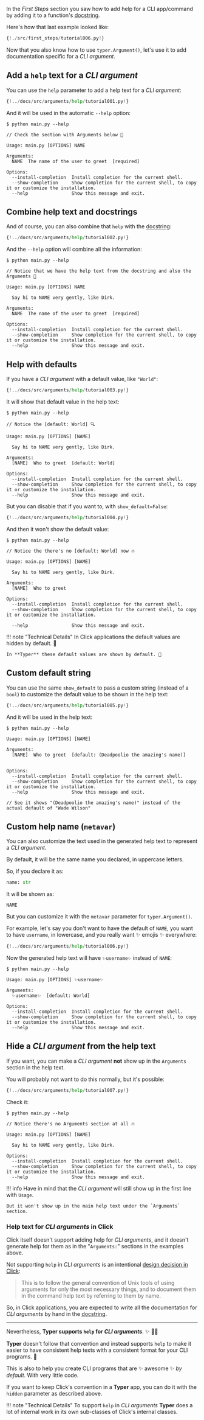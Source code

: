 In the *First Steps* section you saw how to add help for a CLI app/command by adding it to a function's <abbr title="a multi-line string as the first expression inside a function (not assigned to any variable) used for documentation">docstring</abbr>.

Here's how that last example looked like:

```Python
{!./src/first_steps/tutorial006.py!}
```

Now that you also know how to use `typer.Argument()`, let's use it to add documentation specific for a *CLI argument*.

## Add a `help` text for a *CLI argument*

You can use the `help` parameter to add a help text for a *CLI argument*:

```Python hl_lines="4"
{!../docs/src/arguments/help/tutorial001.py!}
```

And it will be used in the automatic `--help` option:

<div class="termy">

```console
$ python main.py --help

// Check the section with Arguments below 🚀

Usage: main.py [OPTIONS] NAME

Arguments:
  NAME  The name of the user to greet  [required]

Options:
  --install-completion  Install completion for the current shell.
  --show-completion     Show completion for the current shell, to copy it or customize the installation.
  --help                Show this message and exit.
```

</div>

## Combine help text and docstrings

And of course, you can also combine that `help` with the <abbr title="a multi-line string as the first expression inside a function (not assigned to any variable) used for documentation">docstring</abbr>:

```Python hl_lines="4 5 6 7"
{!../docs/src/arguments/help/tutorial002.py!}
```

And the `--help` option will combine all the information:

<div class="termy">

```console
$ python main.py --help

// Notice that we have the help text from the docstring and also the Arguments 📝

Usage: main.py [OPTIONS] NAME

  Say hi to NAME very gently, like Dirk.

Arguments:
  NAME  The name of the user to greet  [required]

Options:
  --install-completion  Install completion for the current shell.
  --show-completion     Show completion for the current shell, to copy it or customize the installation.
  --help                Show this message and exit.
```

</div>

## Help with defaults

If you have a *CLI argument* with a default value, like `"World"`:

```Python hl_lines="4"
{!../docs/src/arguments/help/tutorial003.py!}
```

It will show that default value in the help text:

<div class="termy">

```console
$ python main.py --help

// Notice the [default: World] 🔍

Usage: main.py [OPTIONS] [NAME]

  Say hi to NAME very gently, like Dirk.

Arguments:
  [NAME]  Who to greet  [default: World]

Options:
  --install-completion  Install completion for the current shell.
  --show-completion     Show completion for the current shell, to copy it or customize the installation.
  --help                Show this message and exit.
```

</div>

But you can disable that if you want to, with `show_default=False`:

```Python hl_lines="4"
{!../docs/src/arguments/help/tutorial004.py!}
```

And then it won't show the default value:

<div class="termy">

```console
$ python main.py --help

// Notice the there's no [default: World] now 🔥

Usage: main.py [OPTIONS] [NAME]

  Say hi to NAME very gently, like Dirk.

Arguments:
  [NAME]  Who to greet

Options:
  --install-completion  Install completion for the current shell.
  --show-completion     Show completion for the current shell, to copy it or customize the installation.

  --help                Show this message and exit.
```

</div>

!!! note "Technical Details"
    In Click applications the default values are hidden by default. 🙈

    In **Typer** these default values are shown by default. 👀

## Custom default string

You can use the same `show_default` to pass a custom string (instead of a `bool`) to customize the default value to be shown in the help text:

```Python hl_lines="6"
{!../docs/src/arguments/help/tutorial005.py!}
```

And it will be used in the help text:

<div class="termy">

```console
$ python main.py --help

Usage: main.py [OPTIONS] [NAME]

Arguments:
  [NAME]  Who to greet  [default: (Deadpoolio the amazing's name)]


Options:
  --install-completion  Install completion for the current shell.
  --show-completion     Show completion for the current shell, to copy it or customize the installation.
  --help                Show this message and exit.

// See it shows "(Deadpoolio the amazing's name)" instead of the actual default of "Wade Wilson"
```

</div>

## Custom help name (`metavar`)

You can also customize the text used in the generated help text to represent a *CLI argument*.

By default, it will be the same name you declared, in uppercase letters.

So, if you declare it as:

```Python
name: str
```

It will be shown as:

```
NAME
```

But you can customize it with the `metavar` parameter for `typer.Argument()`.

For example, let's say you don't want to have the default of `NAME`, you want to have `username`, in lowercase, and you really want ✨ emojis ✨ everywhere:

```Python hl_lines="4"
{!../docs/src/arguments/help/tutorial006.py!}
```

Now the generated help text will have `✨username✨` instead of `NAME`:

<div class="termy">

```console
$ python main.py --help

Usage: main.py [OPTIONS] ✨username✨

Arguments:
  ✨username✨  [default: World]

Options:
  --install-completion  Install completion for the current shell.
  --show-completion     Show completion for the current shell, to copy it or customize the installation.
  --help                Show this message and exit.
```

</div>

## Hide a *CLI argument* from the help text

If you want, you can make a *CLI argument* **not** show up in the `Arguments` section in the help text.

You will probably not want to do this normally, but it's possible:

```Python hl_lines="4"
{!../docs/src/arguments/help/tutorial007.py!}
```

Check it:

<div class="termy">

```console
$ python main.py --help

// Notice there's no Arguments section at all 🔥

Usage: main.py [OPTIONS] [NAME]

  Say hi to NAME very gently, like Dirk.

Options:
  --install-completion  Install completion for the current shell.
  --show-completion     Show completion for the current shell, to copy it or customize the installation.
  --help                Show this message and exit.
```

</div>

!!! info
    Have in mind that the *CLI argument* will still show up in the first line with `Usage`.

    But it won't show up in the main help text under the `Arguments` section.

### Help text for *CLI arguments* in Click

Click itself doesn't support adding help for *CLI arguments*, and it doesn't generate help for them as in the "`Arguments:`" sections in the examples above.

Not supporting `help` in *CLI arguments* is an intentional <a href="https://click.palletsprojects.com/en/7.x/documentation/#documenting-arguments" class="external-link" target="_blank">design decision in Click</a>:

> This is to follow the general convention of Unix tools of using arguments for only the most necessary things, and to document them in the command help text by referring to them by name.

So, in Click applications, you are expected to write all the documentation for *CLI arguments* by hand in the <abbr title="a multi-line string as the first expression inside a function (not assigned to any variable) used for documentation">docstring</abbr>.

---

Nevertheless, **Typer supports `help` for *CLI arguments***. ✨ 🤷‍♂

**Typer** doesn't follow that convention and instead supports `help` to make it easier to have consistent help texts with a consistent format for your CLI programs. 🎨

This is also to help you create CLI programs that are ✨ awesome ✨ *by default*. With very little code.

If you want to keep Click's convention in a **Typer** app, you can do it with the `hidden` parameter as described above.

!!! note "Technical Details"
    To support `help` in *CLI arguments* **Typer** does a lot of internal work in its own sub-classes of Click's internal classes.
